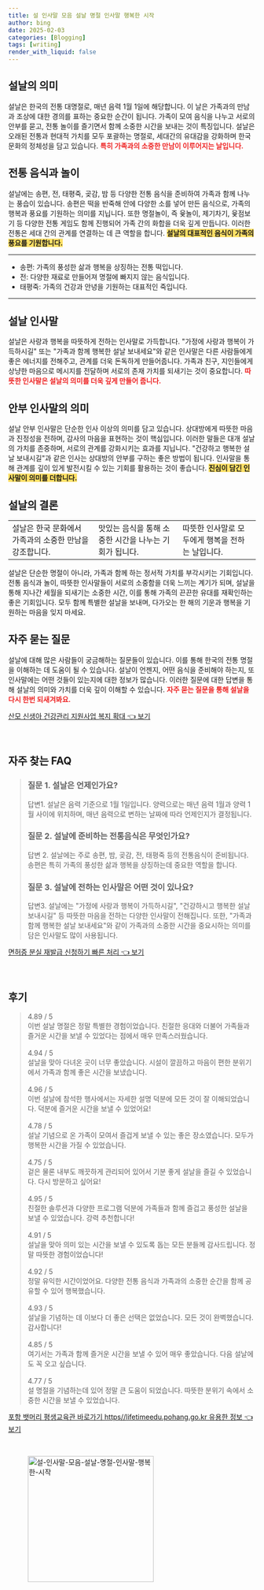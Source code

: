 ```yaml
---
title: 설 인사말 모음 설날 명절 인사말 행복한 시작
author: bing
date: 2025-02-03
categories: [Blogging]
tags: [writing]
render_with_liquid: false
---
```



<h2 id='설날의 의미'>설날의 의미</h2>

<p>설날은 한국의 전통 대명절로, 매년 음력 1월 1일에 해당합니다. 이 날은 가족과의 만남과 조상에 대한 경의를 표하는 중요한 순간이 됩니다. 가족이 모여 음식을 나누고 서로의 안부를 묻고, 전통 놀이를 즐기면서 함께 소중한 시간을 보내는 것이 특징입니다. 설날은 오래된 전통과 현대적 가치를 모두 포괄하는 명절로, 세대간의 유대감을 강화하며 한국 문화의 정체성을 담고 있습니다. <b><span style="color: #ee2323;">특히 가족과의 소중한 만남이 이루어지는 날입니다.</span></b></p>

<h2 id='전통 음식과 놀이'>전통 음식과 놀이</h2>

<p>설날에는 송편, 전, 태평죽, 곶감, 밤 등 다양한 전통 음식을 준비하여 가족과 함께 나누는 풍습이 있습니다. 송편은 떡을 반죽해 안에 다양한 소를 넣어 만든 음식으로, 가족의 행복과 풍요를 기원하는 의미를 지닙니다. 또한 명절놀이, 즉 윷놀이, 제기차기, 윷점보기 등 다양한 전통 게임도 함께 진행되어 가족 간의 화합을 더욱 깊게 만듭니다. 이러한 전통은 세대 간의 관계를 연결하는 데 큰 역할을 합니다. <b><span style="background-color: #ffe066;">설날의 대표적인 음식이 가족의 풍요를 기원합니다.</span></b></p>

<hr />

<ul>
    <li>송편: 가족의 풍성한 삶과 행복을 상징하는 전통 떡입니다.</li>
    <li>전: 다양한 재료로 만들어져 명절에 빠지지 않는 음식입니다.</li>
    <li>태평죽: 가족의 건강과 안녕을 기원하는 대표적인 죽입니다.</li>
</ul>

<hr />

<h2 id='설날 인사말'>설날 인사말</h2>

<p>설날은 사랑과 행복을 따뜻하게 전하는 인사말로 가득합니다. "가정에 사랑과 행복이 가득하시길" 또는 "가족과 함께 행복한 설날 보내세요"와 같은 인사말은 다른 사람들에게 좋은 에너지를 전해주고, 관계를 더욱 돈독하게 만들어줍니다. 가족과 친구, 지인들에게 상냥한 마음으로 메시지를 전달하며 서로의 존재 가치를 되새기는 것이 중요합니다. <b><span style="color: #ee2323;">따뜻한 인사말은 설날의 의미를 더욱 깊게 만들어 줍니다.</span></b></p>

<h2 id='안부 인사말의 의미'>안부 인사말의 의미</h2>

<p>설날 안부 인사말은 단순한 인사 이상의 의미를 담고 있습니다. 상대방에게 따뜻한 마음과 진정성을 전하며, 감사의 마음을 표현하는 것이 핵심입니다. 이러한 말들은 대개 설날의 가치를 존중하며, 서로의 관계를 강화시키는 효과를 지닙니다. "건강하고 행복한 설날 보내시길"과 같은 인사는 상대방의 안부를 구하는 좋은 방법이 됩니다. 인사말을 통해 관계를 깊이 있게 발전시킬 수 있는 기회를 활용하는 것이 좋습니다. <b><span style="background-color: #ffe066;">진심이 담긴 인사말이 의미를 더합니다.</span></b></p>

<h2 id='설날의 결론'>설날의 결론</h2>

<table>
    <tr>
        <td>설날은 한국 문화에서 가족과의 소중한 만남을 강조합니다.</td>
        <td>맛있는 음식을 통해 소중한 시간을 나누는 기회가 됩니다.</td>
        <td>따뜻한 인사말로 모두에게 행복을 전하는 날입니다.</td>
    </tr>
</table>

<p>설날은 단순한 명절이 아니라, 가족과 함께 하는 정서적 가치를 부각시키는 기회입니다. 전통 음식과 놀이, 따뜻한 인사말들이 서로의 소중함을 더욱 느끼는 계기가 되며, 설날을 통해 지나간 세월을 되새기는 소중한 시간, 이를 통해 가족의 끈끈한 유대를 재확인하는 좋은 기회입니다. 모두 함께 특별한 설날을 보내며, 다가오는 한 해의 기운과 행복을 기원하는 마음을 잊지 마세요.</p>

<h2 id='자주 묻는 질문'>자주 묻는 질문</h2>

<p>설날에 대해 많은 사람들이 궁금해하는 질문들이 있습니다. 이를 통해 한국의 전통 명절을 이해하는 데 도움이 될 수 있습니다. 설날이 언젠지, 어떤 음식을 준비해야 하는지, 또 인사말에는 어떤 것들이 있는지에 대한 정보가 많습니다. 이러한 질문에 대한 답변을 통해 설날의 의미와 가치를 더욱 깊이 이해할 수 있습니다. <b><span style="color: #ee2323;">자주 묻는 질문을 통해 설날을 다시 한번 되새겨봐요.</span></b></p>


<p><a class="click-button" title="산모 신생아 건강관리 지원사업 복지 확대" href="https://aptwhite.github.io/posts/%EC%82%B0%EB%AA%A8-%EC%8B%A0%EC%83%9D%EC%95%84-%EA%B1%B4%EA%B0%95%EA%B4%80%EB%A6%AC-%EC%A7%80%EC%9B%90%EC%82%AC%EC%97%85-%EB%B3%B5%EC%A7%80-%ED%99%95%EB%8C%80/" rel="dofollow">산모 신생아 건강관리 지원사업 복지 확대 👈 보기</a></p><br>
<h2 id='자주_찾는_FAQ'>자주 찾는 FAQ</h2>
<div itemscope="" itemtype="https://schema.org/FAQPage"> 
<blockquote> 
<div itemscope="" itemprop="mainEntity" itemtype="https://schema.org/Question"> 
<h3 itemprop="name">질문 1. 설날은 언제인가요? </h3> 
<div itemscope="" itemprop="acceptedAnswer" itemtype="https://schema.org/Answer"> 
<span itemprop="text"> 
<p>답변1. 설날은 음력 기준으로 1월 1일입니다. 양력으로는 매년 음력 1월과 양력 1월 사이에 위치하며, 매년 음력으로 변하는 날짜에 따라 언제인지가 결정됩니다.</p> 
</span> 
</div> 
</div> 

<div itemscope="" itemprop="mainEntity" itemtype="https://schema.org/Question"> 
<h3 itemprop="name">질문 2. 설날에 준비하는 전통음식은 무엇인가요? </h3> 
<div itemscope="" itemprop="acceptedAnswer" itemtype="https://schema.org/Answer"> 
<span itemprop="text"> 
<p>답변 2. 설날에는 주로 송편, 밤, 곶감, 전, 태평죽 등의 전통음식이 준비됩니다. 송편은 특히 가족의 풍성한 삶과 행복을 상징하는데 중요한 역할을 합니다.</p> 
</span> 
</div> 
</div> 

<div itemscope="" itemprop="mainEntity" itemtype="https://schema.org/Question"> 
<h3 itemprop="name">질문 3. 설날에 전하는 인사말은 어떤 것이 있나요? </h3> 
<div itemscope="" itemprop="acceptedAnswer" itemtype="https://schema.org/Answer"> 
<span itemprop="text"> 
<p>답변3. 설날에는 "가정에 사랑과 행복이 가득하시길", "건강하시고 행복한 설날 보내시길" 등 따뜻한 마음을 전하는 다양한 인사말이 전해집니다. 또한, "가족과 함께 행복한 설날 보내세요"와 같이 가족과의 소중한 시간을 중요시하는 의미를 담은 인사말도 많이 사용됩니다.</p> 
</span> 
</div> 
</div> 
</blockquote> 
</div>
<p><a class="click-button" title="면허증 분실 재발급 신청하기 빠른 처리" href="https://aptwhite.github.io/posts/%EB%A9%B4%ED%97%88%EC%A6%9D-%EB%B6%84%EC%8B%A4-%EC%9E%AC%EB%B0%9C%EA%B8%89-%EC%8B%A0%EC%B2%AD%ED%95%98%EA%B8%B0-%EB%B9%A0%EB%A5%B8-%EC%B2%98%EB%A6%AC/" rel="dofollow">면허증 분실 재발급 신청하기 빠른 처리 👈 보기</a></p><br>
<h2 id='후기'>후기</h2>
<div itemscope itemtype="https://schema.org/Product">
  <blockquote>
  <div itemprop="review" itemscope itemtype="https://schema.org/Review">
      <div itemprop="reviewRating" itemscope itemtype="https://schema.org/Rating"> <span itemprop="ratingValue">4.89</span> / <span itemprop="bestRating">5</span> </div>
      <span itemprop="reviewBody">이번 설날 명절은 정말 특별한 경험이었습니다. 친절한 응대와 더불어 가족들과 즐거운 시간을 보낼 수 있었다는 점에서 매우 만족스러웠습니다.</span>
  </div>
  <br>
  <div itemprop="review" itemscope itemtype="https://schema.org/Review">
      <div itemprop="reviewRating" itemscope itemtype="https://schema.org/Rating"> <span itemprop="ratingValue">4.94</span> / <span itemprop="bestRating">5</span> </div>
      <span itemprop="reviewBody">설날을 맞아 다녀온 곳이 너무 좋았습니다. 시설이 깔끔하고 마음이 편한 분위기에서 가족과 함께 좋은 시간을 보냈습니다.</span>
  </div>
  <br>
  <div itemprop="review" itemscope itemtype="https://schema.org/Review">
      <div itemprop="reviewRating" itemscope itemtype="https://schema.org/Rating"> <span itemprop="ratingValue">4.96</span> / <span itemprop="bestRating">5</span> </div>
      <span itemprop="reviewBody">이번 설날에 참석한 행사에서는 자세한 설명 덕분에 모든 것이 잘 이해되었습니다. 덕분에 즐거운 시간을 보낼 수 있었어요!</span>
  </div>
  <br>
  <div itemprop="review" itemscope itemtype="https://schema.org/Review">
      <div itemprop="reviewRating" itemscope itemtype="https://schema.org/Rating"> <span itemprop="ratingValue">4.78</span> / <span itemprop="bestRating">5</span> </div>
      <span itemprop="reviewBody">설날 기념으로 온 가족이 모여서 즐겁게 보낼 수 있는 좋은 장소였습니다. 모두가 행복한 시간을 가질 수 있었습니다.</span>
  </div>
  <br>
  <div itemprop="review" itemscope itemtype="https://schema.org/Review">
      <div itemprop="reviewRating" itemscope itemtype="https://schema.org/Rating"> <span itemprop="ratingValue">4.75</span> / <span itemprop="bestRating">5</span> </div>
      <span itemprop="reviewBody">겉은 물론 내부도 깨끗하게 관리되어 있어서 기분 좋게 설날을 즐길 수 있었습니다. 다시 방문하고 싶어요!</span>
  </div>
  <br>
  <div itemprop="review" itemscope itemtype="https://schema.org/Review">
      <div itemprop="reviewRating" itemscope itemtype="https://schema.org/Rating"> <span itemprop="ratingValue">4.95</span> / <span itemprop="bestRating">5</span> </div>
      <span itemprop="reviewBody">친절한 솔루션과 다양한 프로그램 덕분에 가족들과 함께 즐겁고 풍성한 설날을 보낼 수 있었습니다. 강력 추천합니다!</span>
  </div>
  <br>
  <div itemprop="review" itemscope itemtype="https://schema.org/Review">
      <div itemprop="reviewRating" itemscope itemtype="https://schema.org/Rating"> <span itemprop="ratingValue">4.91</span> / <span itemprop="bestRating">5</span> </div>
      <span itemprop="reviewBody">설날을 맞아 의미 있는 시간을 보낼 수 있도록 돕는 모든 분들께 감사드립니다. 정말 따뜻한 경험이었습니다!</span>
  </div>
  <br>
  <div itemprop="review" itemscope itemtype="https://schema.org/Review">
      <div itemprop="reviewRating" itemscope itemtype="https://schema.org/Rating"> <span itemprop="ratingValue">4.92</span> / <span itemprop="bestRating">5</span> </div>
      <span itemprop="reviewBody">정말 유익한 시간이었어요. 다양한 전통 음식과 가족과의 소중한 순간을 함께 공유할 수 있어 행복했습니다.</span>
  </div>
  <br>
  <div itemprop="review" itemscope itemtype="https://schema.org/Review">
      <div itemprop="reviewRating" itemscope itemtype="https://schema.org/Rating"> <span itemprop="ratingValue">4.93</span> / <span itemprop="bestRating">5</span> </div>
      <span itemprop="reviewBody">설날을 기념하는 데 이보다 더 좋은 선택은 없었습니다. 모든 것이 완벽했습니다. 감사합니다!</span>
  </div>
  <br>
  <div itemprop="review" itemscope itemtype="https://schema.org/Review">
      <div itemprop="reviewRating" itemscope itemtype="https://schema.org/Rating"> <span itemprop="ratingValue">4.85</span> / <span itemprop="bestRating">5</span> </div>
      <span itemprop="reviewBody">여기서는 가족과 함께 즐거운 시간을 보낼 수 있어 매우 좋았습니다. 다음 설날에도 꼭 오고 싶습니다.</span>
  </div>
  <br>
  <div itemprop="review" itemscope itemtype="https://schema.org/Review">
      <div itemprop="reviewRating" itemscope itemtype="https://schema.org/Rating"> <span itemprop="ratingValue">4.77</span> / <span itemprop="bestRating">5</span> </div>
      <span itemprop="reviewBody">설 명절을 기념하는데 있어 정말 큰 도움이 되었습니다. 따뜻한 분위기 속에서 소중한 시간을 보낼 수 있었습니다.</span>
  </div>
  </blockquote>
</div>
<p><a class="click-button" title="포항 뱃머리 평생교육관 바로가기 https//lifetimeedu.pohang.go.kr 유용한 정보" href="https://aptwhite.github.io/posts/%ED%8F%AC%ED%95%AD-%EB%B1%83%EB%A8%B8%EB%A6%AC-%ED%8F%89%EC%83%9D%EA%B5%90%EC%9C%A1%EA%B4%80-%EB%B0%94%EB%A1%9C%EA%B0%80%EA%B8%B0-httpslifetimeedu.pohang.go.kr-%EC%9C%A0%EC%9A%A9%ED%95%9C-%EC%A0%95%EB%B3%B4/" rel="dofollow">포항 뱃머리 평생교육관 바로가기 https//lifetimeedu.pohang.go.kr 유용한 정보 👈 보기</a></p><br>
<figure class="image"><img src="https://aptwhite.github.io/assets/img/thumbnail/설-인사말-모음-설날-명절-인사말-행복한-시작.webp" alt="설-인사말-모음-설날-명절-인사말-행복한-시작" width="256" height="256"></figure>